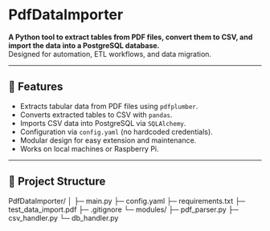 # PdfDataImporter

**A Python tool to extract tables from PDF files, convert them to CSV, and import the data into a PostgreSQL database.**  
Designed for automation, ETL workflows, and data migration.

---

## 🚀 Features

- Extracts tabular data from PDF files using `pdfplumber`.
- Converts extracted tables to CSV with `pandas`.
- Imports CSV data into PostgreSQL via `SQLAlchemy`.
- Configuration via `config.yaml` (no hardcoded credentials).
- Modular design for easy extension and maintenance.
- Works on local machines or Raspberry Pi.

---

## 🧱 Project Structure

PdfDataImporter/
│
├─ main.py
├─ config.yaml
├─ requirements.txt
├─ test_data_import.pdf
├─ .gitignore
└─ modules/
  ├─ pdf_parser.py
  ├─ csv_handler.py
  └─ db_handler.py
